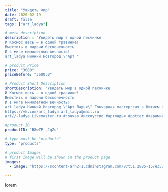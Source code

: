 ```yaml
---
title: "Увидеть мир"
date: 2020-02-19
draft: false
tags: ["art_ladya"]

# meta description
description : "Увидеть мир в одной песчинке 
И Космос весь — в одной травинке! 
Вместить в ладони бесконечность 
И в миге мимолетном вечность!
art_ladya Нижний Новгород \"Арт "

# product Price
price: "3000"
priceBefore: "3600.0"

# Product Short Description
shortDescription: "Увидеть мир в одной песчинке 
И Космос весь — в одной травинке! 
Вместить в ладони бесконечность 
И в миге мимолетном вечность!
art_ladya Нижний Новгород \"Арт Ладья\" Гончарная мастерская в Нижнем Новгороде. Изготовление керамики и мастер//-классы по обучению. 
https://vk.com/art_ladya art_ladya@mail.ru 
art//-ladya.Livemaster.ru #гончар #исскуство #артладья #potter #керамикаручнаяработа #гончарнаямастерская #керамиканазаказ #handmade #посудаизглины #керамика #гончарнаяпосуда #эксклюзивнаякерамика #dishes #decor #ceramicar #nntoday #claygoods #фестиваль #earthenware #ceramic #design #artladya #мастеркласс #свияжск #sviyazhsk #ceramicart #обучение #гончарныйкруг #clay #авторскаякерамика"

#product ID
productID: "B8wZP-_JqZo"

# type must be "products"
type: "products"

# product Images
# first image will be shown in the product page
images:
  - image: "https://scontent-arn2-1.cdninstagram.com/v/t51.2885-15/e35/85048549_3444858948932058_5626661667408684968_n.jpg?se=8&tp=1&_nc_ht=scontent-arn2-1.cdninstagram.com&_nc_cat=106&_nc_ohc=oGRUs8UCbocAX8ycOpD&ccb=7-4&oh=5bfb99c7f172039dacb2280df4e1949b&oe=60845A14&_nc_sid=86f79a&ig_cache_key=MjI0NzQwNzI2MzY0NDI5NjgwOA%3D%3D.2-ccb7-4"

---
```

lorem
